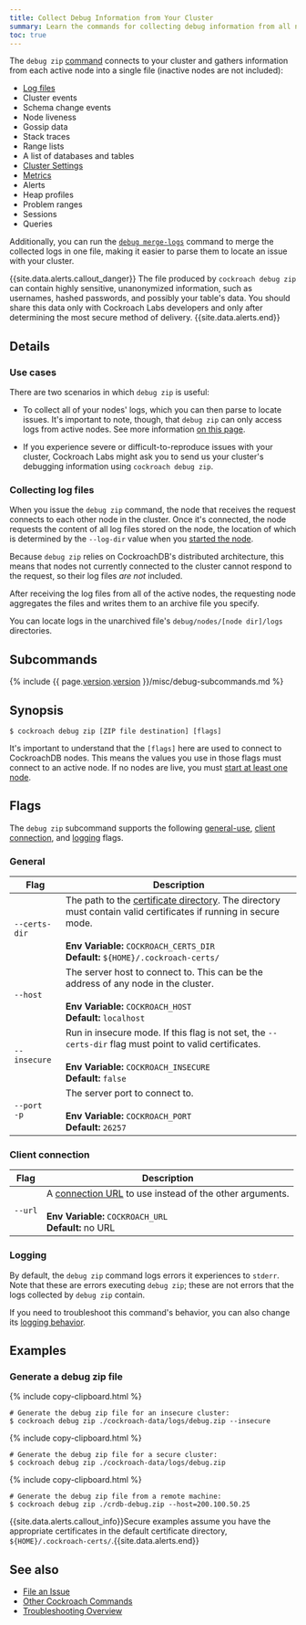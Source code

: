 ```yaml
---
title: Collect Debug Information from Your Cluster
summary: Learn the commands for collecting debug information from all nodes in your cluster.
toc: true
---
```


The `debug zip` [command](cockroach-commands.html) connects to your cluster and gathers information from each active node into a single file (inactive nodes are not included):

- [Log files](debug-and-error-logs.html)
- Cluster events
- Schema change events
- Node liveness
- Gossip data
- Stack traces
- Range lists
- A list of databases and tables
- [Cluster Settings](cluster-settings.html)
- [Metrics](admin-ui-custom-chart-debug-page.html#available-metrics)
- Alerts
- Heap profiles
- Problem ranges
- Sessions
- Queries

Additionally, you can run the [`debug merge-logs`](debug-merge-logs.html) command to merge the collected logs in one file, making it easier to parse them to locate an issue with your cluster.

{{site.data.alerts.callout_danger}}
The file produced by `cockroach debug zip` can contain highly sensitive, unanonymized information, such as usernames, hashed passwords, and possibly your table's data. You should share this data only with Cockroach Labs developers and only after determining the most secure method of delivery.
{{site.data.alerts.end}}

## Details

### Use cases

There are two scenarios in which `debug zip` is useful:

- To collect all of your nodes' logs, which you can then parse to locate issues. It's important to note, though, that `debug zip` can only access logs from active nodes. See more information [on this page](#collecting-log-files).

- If you experience severe or difficult-to-reproduce issues with your cluster, Cockroach Labs might ask you to send us your cluster's debugging information using `cockroach debug zip`.

### Collecting log files

When you issue the `debug zip` command, the node that receives the request connects to each other node in the cluster. Once it's connected, the node requests the content of all log files stored on the node, the location of which is determined by the `--log-dir` value when you [started the node](start-a-node.html).

Because `debug zip` relies on CockroachDB's distributed architecture, this means that nodes not currently connected to the cluster cannot respond to the request, so their log files *are not* included.

After receiving the log files from all of the active nodes, the requesting node aggregates the files and writes them to an archive file you specify.

You can locate logs in the unarchived file's `debug/nodes/[node dir]/logs` directories.

## Subcommands

{% include {{ page.[version](cluster-settings.html#setting-version).[version](cluster-settings.html#setting-version) }}/misc/debug-subcommands.md %}

## Synopsis

~~~ shell
$ cockroach debug zip [ZIP file destination] [flags]
~~~

It's important to understand that the `[flags]` here are used to connect to CockroachDB nodes. This means the values you use in those flags must connect to an active node. If no nodes are live, you must [start at least one node](start-a-node.html).

## Flags

The `debug zip` subcommand supports the following [general-use](#general), [client connection](#client-connection), and [logging](#logging) flags.

### General

Flag | Description
-----|-----------
`--certs-dir` | The path to the [certificate directory](create-security-certificates.html). The directory must contain valid certificates if running in secure mode.<br><br>**Env Variable:** `COCKROACH_CERTS_DIR`<br>**Default:** `${HOME}/.cockroach-certs/`
`--host` | The server host to connect to. This can be the address of any node in the cluster. <br><br>**Env Variable:** `COCKROACH_HOST`<br>**Default:** `localhost`
`--insecure` | Run in insecure mode. If this flag is not set, the `--certs-dir` flag must point to valid certificates.<br><br>**Env Variable:** `COCKROACH_INSECURE`<br>**Default:** `false`
`--port`<br>`-p` | The server port to connect to. <br><br>**Env Variable:** `COCKROACH_PORT`<br>**Default:** `26257`

### Client connection

Flag | Description
-----|-----------
`--url` | A [connection URL](connection-parameters.html#connect-using-a-url) to use instead of the other arguments.<br><br>**Env Variable:** `COCKROACH_URL`<br>**Default:** no URL

### Logging

By default, the `debug zip` command logs errors it experiences to `stderr`. Note that these are errors executing `debug zip`; these are not errors that the logs collected by `debug zip` contain.

If you need to troubleshoot this command's behavior, you can also change its [logging behavior](debug-and-error-logs.html).

## Examples

### Generate a debug zip file

{% include copy-clipboard.html %}
~~~ shell
# Generate the debug zip file for an insecure cluster:
$ cockroach debug zip ./cockroach-data/logs/debug.zip --insecure
~~~

{% include copy-clipboard.html %}
~~~ shell
# Generate the debug zip file for a secure cluster:
$ cockroach debug zip ./cockroach-data/logs/debug.zip
~~~

{% include copy-clipboard.html %}
~~~ shell
# Generate the debug zip file from a remote machine:
$ cockroach debug zip ./crdb-debug.zip --host=200.100.50.25
~~~

{{site.data.alerts.callout_info}}Secure examples assume you have the appropriate certificates in the default certificate directory, <code>${HOME}/.cockroach-certs/</code>.{{site.data.alerts.end}}

## See also

- [File an Issue](file-an-issue.html)
- [Other Cockroach Commands](cockroach-commands.html)
- [Troubleshooting Overview](troubleshooting-overview.html)
